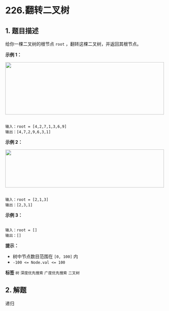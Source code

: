# 226.翻转二叉树

## 1. 题目描述

给你一棵二叉树的根节点 `root` ，翻转这棵二叉树，并返回其根节点。

 

 **示例 1：** 

<img alt="" src="https://assets.leetcode.com/uploads/2021/03/14/invert1-tree.jpg" style="height: 165px; width: 500px;" />

```

输入：root = [4,2,7,1,3,6,9]
输出：[4,7,2,9,6,3,1]

```
 **示例 2：** 

<img alt="" src="https://assets.leetcode.com/uploads/2021/03/14/invert2-tree.jpg" style="width: 500px; height: 120px;" />

```

输入：root = [2,1,3]
输出：[2,3,1]

```
 **示例 3：** 

```

输入：root = []
输出：[]

```
 

 **提示：** 
- 树中节点数目范围在 `[0, 100]` 内
-  `-100 <= Node.val <= 100` 
 
**标签**
`树` `深度优先搜索` `广度优先搜索` `二叉树` 


## 2. 解题
递归
